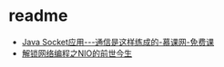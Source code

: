 # readme

* [Java Socket应用---通信是这样练成的-慕课网-免费课](Java_Socket应用---通信是这样练成的.md)
* [解锁网络编程之NIO的前世今生](解锁网络编程之NIO的前世今生.md)







































